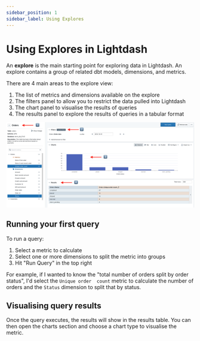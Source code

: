 ```yaml
---
sidebar_position: 1
sidebar_label: Using Explores
---
```


# Using Explores in Lightdash

An **explore** is the main starting point for exploring data in Lightdash. An explore contains a group of related 
dbt models, dimensions, and metrics.

There are 4 main areas to the explore view:

1. The list of metrics and dimensions available on the explore
2. The filters panel to allow you to restrict the data pulled into Lightdash
3. The chart panel to visualise the results of queries
4. The results panel to explore the results of queries in a tabular format
    
![explore screenshot](./assets/explore_screenshot.png)

## Running your first query

To run a query:

1. Select a metric to calculate
2. Select one or more dimensions to split the metric into groups
3. Hit "Run Query" in the top right

For example, if I wanted to know the "total number of orders split by order status", I'd select the `Unique order 
count` metric to calculate the number of orders and the `Status` dimension to split that by status.

## Visualising query results

Once the query executes, the results will show in the results table. You can then open the charts section and choose 
a chart type to visualise the metric.
